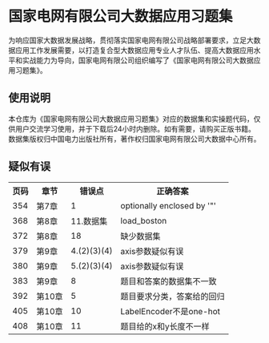 <h1>国家电网有限公司大数据应用习题集</h1>
为响应国家大数据发展战略，贯彻落实国家电网有限公司战略部署要求，立足大数据应用工作发展需要，以打造复合型大数据应用专业人才队伍、提高大数据应用水平和实战能力为导向，国家电网有限公司组织编写了《国家电网有限公司大数据应用习题集》。
<h2>使用说明</h2>
<p>本仓库为《国家电网有限公司大数据应用习题集》对应的数据集和实操题代码，仅供用户交流学习使用，并于下载后24小时内删除。如有需要，请购买正版书籍。数据集版权归中国电力出版社所有，著作权归国家电网有限公司大数据中心所有。</p>
<h2>疑似有误</h2>
<table>
<tr>
<th>页码</th><th>章节</th><th>错误点</th><th>正确答案</th>
</tr>
<tr>
<td>354</td><td>第7章</td><td>1</td><td>optionally enclosed by '"'</td>
</tr>
<tr>
<td>368</td><td>第8章</td><td>11.数据集</td><td>load_boston</td>
</tr>
<tr>
<td>372</td><td>第8章</td><td>18</td><td>缺少数据集</td>
</tr>
<tr>
<td>379</td><td>第9章</td><td>4.(2)(3)(4)</td><td>axis参数疑似有误</td>
</tr>
<tr>
<td>380</td><td>第9章</td><td>5.(2)(3)(4)</td><td>axis参数疑似有误</td>
</tr>
<tr>
<td>383</td><td>第9章</td><td>8</td><td>题目和答案的数据集不一致</td>
</tr>
<tr>
<td>392</td><td>第10章</td><td>5</td><td>题目要求分类，答案给的回归</td>
</tr>
<tr>
<td>405</td><td>第10章</td><td>10</td><td>LabelEncoder不是one-hot</td>
</tr>
<tr>
<td>408</td><td>第10章</td><td>11</td><td>题目给的x和y长度不一样</td>
</tr>
</table>
